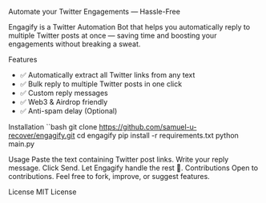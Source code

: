 Automate your Twitter Engagements — Hassle-Free

Engagify is a Twitter Automation Bot that helps you automatically reply to multiple Twitter posts at once — saving time and boosting your engagements without breaking a sweat.

Features
- ✅ Automatically extract all Twitter links from any text
- ✅ Bulk reply to multiple Twitter posts in one click
- ✅ Custom reply messages
- ✅ Web3 & Airdrop friendly
- ✅ Anti-spam delay (Optional)

Installation
``bash
  git clone https://github.com/samuel-u-recover/engagify.git
  cd engagify
  pip install -r requirements.txt
  python main.py

Usage
Paste the text containing Twitter post links.
Write your reply message.
Click Send.
Let Engagify handle the rest 🚀.
Contributions
Open to contributions. Feel free to fork, improve, or suggest features.

License
MIT License
